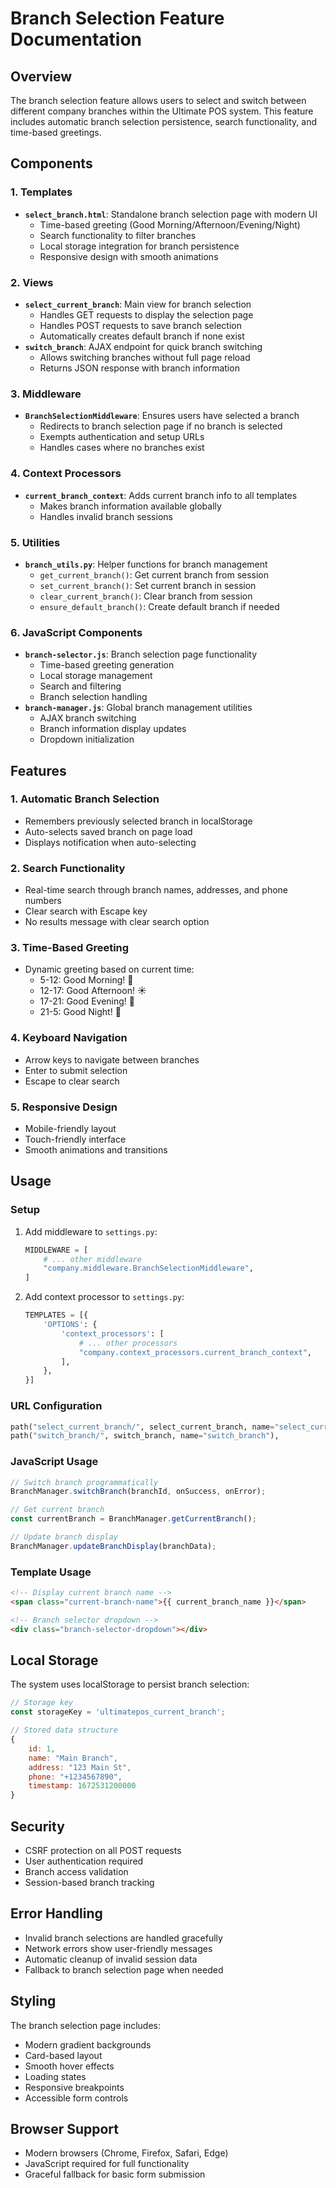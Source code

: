 # Branch Selection Feature Documentation

## Overview

The branch selection feature allows users to select and switch between different company branches within the Ultimate POS system. This feature includes automatic branch selection persistence, search functionality, and time-based greetings.

## Components

### 1. Templates

- **`select_branch.html`**: Standalone branch selection page with modern UI
  - Time-based greeting (Good Morning/Afternoon/Evening/Night)
  - Search functionality to filter branches
  - Local storage integration for branch persistence
  - Responsive design with smooth animations

### 2. Views

- **`select_current_branch`**: Main view for branch selection
  - Handles GET requests to display the selection page
  - Handles POST requests to save branch selection
  - Automatically creates default branch if none exist
- **`switch_branch`**: AJAX endpoint for quick branch switching
  - Allows switching branches without full page reload
  - Returns JSON response with branch information

### 3. Middleware

- **`BranchSelectionMiddleware`**: Ensures users have selected a branch
  - Redirects to branch selection page if no branch is selected
  - Exempts authentication and setup URLs
  - Handles cases where no branches exist

### 4. Context Processors

- **`current_branch_context`**: Adds current branch info to all templates
  - Makes branch information available globally
  - Handles invalid branch sessions

### 5. Utilities

- **`branch_utils.py`**: Helper functions for branch management
  - `get_current_branch()`: Get current branch from session
  - `set_current_branch()`: Set current branch in session
  - `clear_current_branch()`: Clear branch from session
  - `ensure_default_branch()`: Create default branch if needed

### 6. JavaScript Components

- **`branch-selector.js`**: Branch selection page functionality
  - Time-based greeting generation
  - Local storage management
  - Search and filtering
  - Branch selection handling
- **`branch-manager.js`**: Global branch management utilities
  - AJAX branch switching
  - Branch information display updates
  - Dropdown initialization

## Features

### 1. Automatic Branch Selection

- Remembers previously selected branch in localStorage
- Auto-selects saved branch on page load
- Displays notification when auto-selecting

### 2. Search Functionality

- Real-time search through branch names, addresses, and phone numbers
- Clear search with Escape key
- No results message with clear search option

### 3. Time-Based Greeting

- Dynamic greeting based on current time:
  - 5-12: Good Morning! 🌅
  - 12-17: Good Afternoon! ☀️
  - 17-21: Good Evening! 🌇
  - 21-5: Good Night! 🌙

### 4. Keyboard Navigation

- Arrow keys to navigate between branches
- Enter to submit selection
- Escape to clear search

### 5. Responsive Design

- Mobile-friendly layout
- Touch-friendly interface
- Smooth animations and transitions

## Usage

### Setup

1. Add middleware to `settings.py`:

   ```python
   MIDDLEWARE = [
       # ... other middleware
       "company.middleware.BranchSelectionMiddleware",
   ]
   ```

2. Add context processor to `settings.py`:
   ```python
   TEMPLATES = [{
       'OPTIONS': {
           'context_processors': [
               # ... other processors
               "company.context_processors.current_branch_context",
           ],
       },
   }]
   ```

### URL Configuration

```python
path("select_current_branch/", select_current_branch, name="select_current_branch"),
path("switch_branch/", switch_branch, name="switch_branch"),
```

### JavaScript Usage

```javascript
// Switch branch programmatically
BranchManager.switchBranch(branchId, onSuccess, onError);

// Get current branch
const currentBranch = BranchManager.getCurrentBranch();

// Update branch display
BranchManager.updateBranchDisplay(branchData);
```

### Template Usage

```html
<!-- Display current branch name -->
<span class="current-branch-name">{{ current_branch_name }}</span>

<!-- Branch selector dropdown -->
<div class="branch-selector-dropdown"></div>
```

## Local Storage

The system uses localStorage to persist branch selection:

```javascript
// Storage key
const storageKey = 'ultimatepos_current_branch';

// Stored data structure
{
    id: 1,
    name: "Main Branch",
    address: "123 Main St",
    phone: "+1234567890",
    timestamp: 1672531200000
}
```

## Security

- CSRF protection on all POST requests
- User authentication required
- Branch access validation
- Session-based branch tracking

## Error Handling

- Invalid branch selections are handled gracefully
- Network errors show user-friendly messages
- Automatic cleanup of invalid session data
- Fallback to branch selection page when needed

## Styling

The branch selection page includes:

- Modern gradient backgrounds
- Card-based layout
- Smooth hover effects
- Loading states
- Responsive breakpoints
- Accessible form controls

## Browser Support

- Modern browsers (Chrome, Firefox, Safari, Edge)
- JavaScript required for full functionality
- Graceful fallback for basic form submission
